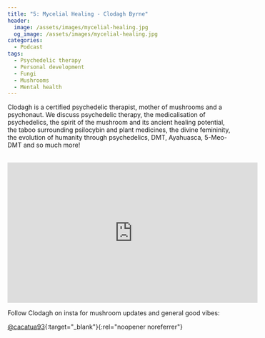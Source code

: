 ```yaml
---
title: "5: Mycelial Healing - Clodagh Byrne"
header:
  image: /assets/images/mycelial-healing.jpg
  og_image: /assets/images/mycelial-healing.jpg
categories:
  - Podcast
tags:
  - Psychedelic therapy
  - Personal development 
  - Fungi
  - Mushrooms
  - Mental health
---
```


Clodagh is a certified psychedelic therapist, mother of mushrooms and a psychonaut. We discuss psychedelic therapy, the medicalisation of psychedelics, the spirit of the mushroom and its ancient healing potential, the taboo surrounding psilocybin and plant medicines, the divine femininity, the evolution of humanity through psychedelics, DMT, Ayahuasca, 5-Meo-DMT and so much more! 

<div id="buzzsprout-player-11807748"></div><script src="https://www.buzzsprout.com/1803691/11807748-5-mycelial-healing-clodagh-byrne.js?container_id=buzzsprout-player-11807748&player=small" type="text/javascript" charset="utf-8"></script>

<br>

<iframe width="560" height="315" src="https://www.youtube.com/watch?v=Y1Z0BXNg1Yw" frameborder="0" allow="autoplay; encrypted-media" allowfullscreen></iframe>


Follow Clodagh on insta for mushroom updates and general good vibes:

[@cacatua93](https://instagram.com/cacatua93){:target="_blank"}{:rel="noopener noreferrer"}
